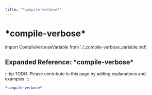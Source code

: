 ```yaml
---
title: "*compile-verbose*"
---
```


# \*compile-verbose\*

import CompileVerboseVariable from './_compile-verbose_variable.md';

<CompileVerboseVariable />

## Expanded Reference: \*compile-verbose\*

:::tip
TODO: Please contribute to this page by adding explanations and examples
:::

```lisp
*compile-verbose*
```
